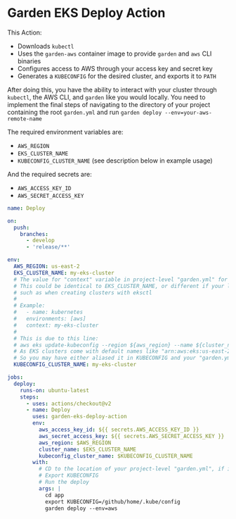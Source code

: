# Garden EKS Deploy Action

This Action:

- Downloads `kubectl`
- Uses the `garden-aws` container image to provide `garden` and `aws` CLI binaries
- Configures access to AWS through your access key and secret key
- Generates a `KUBECONFIG` for the desired cluster, and exports it to `PATH`

After doing this, you have the ability to interact with your cluster through `kubectl`, the AWS CLI, and `garden` like you would locally. You need to implement the final steps of navigating to the directory of your project containing the root `garden.yml` and run `garden deploy --env=your-aws-remote-name`

The required environment variables are:

- `AWS_REGION`
- `EKS_CLUSTER_NAME`
- `KUBECONFIG_CLUSTER_NAME` (see description below in example usage)

And the required secrets are:

- `AWS_ACCESS_KEY_ID`
- `AWS_SECRET_ACCESS_KEY`

```yaml
name: Deploy

on:
  push:
    branches:
      - develop
      - 'release/**'

env:
  AWS_REGION: us-east-2
  EKS_CLUSTER_NAME: my-eks-cluster
  # The value for "context" variable in project-level "garden.yml" for AWS
  # This could be identical to EKS_CLUSTER_NAME, or different if your local KUBECONFIG has an alias,
  # such as when creating clusters with eksctl
  #
  # Example:
  #   - name: kubernetes
  #   environments: [aws]
  #   context: my-eks-cluster
  #
  # This is due to this line:
  # aws eks update-kubeconfig --region ${aws_region} --name ${cluster_name} --alias ${kubeconfig_cluster_name}
  # As EKS clusters come with default names like "arn:aws:eks:us-east-2:123098607654:cluster/my-cluster"
  # So you may have either aliased it in KUBECONFIG and your "garden.yml", or created with eksctl which gives different names
  KUBECONFIG_CLUSTER_NAME: my-eks-cluster

jobs:
  deploy:
    runs-on: ubuntu-latest
    steps:
      - uses: actions/checkout@v2
      - name: Deploy
        uses: garden-eks-deploy-action
        env:
          aws_access_key_id: ${{ secrets.AWS_ACCESS_KEY_ID }}
          aws_secret_access_key: ${{ secrets.AWS_SECRET_ACCESS_KEY }}
          aws_region: $AWS_REGION
          cluster_name: $EKS_CLUSTER_NAME
          kubeconfig_cluster_name: $KUBECONFIG_CLUSTER_NAME
        with:
          # CD to the location of your project-level "garden.yml", if it's not in root
          # Export KUBECONFIG
          # Run the deploy
          args: |
            cd app
            export KUBECONFIG=/github/home/.kube/config
            garden deploy --env=aws
```
